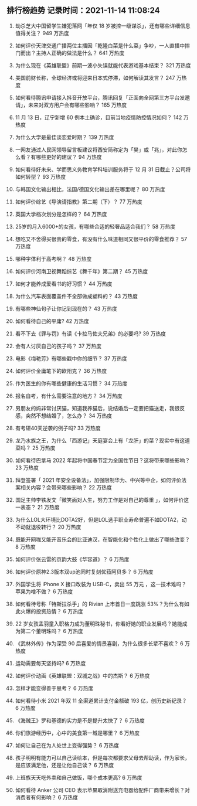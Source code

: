 
## 排行榜趋势 记录时间：2021-11-14 11:08:24
  
  1. 劫杀芝大中国留学生嫌犯落网「年仅 18 岁被控一级谋杀」，还有哪些详细信息值得关注？ 949 万热度
    
  2. 如何评价天津交通广播两位主播因「乾隆白菜是什么菜」争吵，一人直播中摔门而出？主持人正确的做法是什么？ 641 万热度
    
  3. 为什么现在《英雄联盟》前期一波小失误就能代表游戏基本结束？ 321 万热度
    
  4. 美国前财长称，全球经济或将迎来日本式停滞，如何解读其发言？ 247 万热度
    
  5. 如何看待腾讯申请接入抖音开放平台，腾讯回复「正面向全网第三方平台发邀请」，未来对双方用户会有哪些影响？ 165 万热度
    
  6. 11 月 13 日，辽宁新增 60 例本土确诊，目前当地疫情防控情况如何？ 142 万热度
    
  7. 为什么大学是最佳谈恋爱时期？ 139 万热度
    
  8. 一网友通过人民网领导留言板建议将西安简称定为「昊」或「兆」，对此你怎么看？有哪些更好的建议？ 94 万热度
    
  9. 如何看待好未来、学而思义务教育学科培训服务将于 12 月 31 日截止？公司将如何转型？ 93 万热度
    
  10. 与韩国文化输出相比，法国/德国文化输出差在哪里呢？ 80 万热度
    
  11. 如何评价综艺《导演请指教》第二期（下）？ 77 万热度
    
  12. 英国大学档次划分是怎样的？ 64 万热度
    
  13. 25岁的月入6000+的女孩，有哪些合适的轻奢品适合我们？ 58 万热度
    
  14. 想吃又不舍得买很贵的零食，有没有什么味道相同又很平价的零食推荐？ 57 万热度
    
  15. 哪种字体利于高考啊？ 48 万热度
    
  16. 如何评价河南卫视舞蹈综艺《舞千年》第二期？ 45 万热度
    
  17. 如何才能养成爱看书的好习惯？ 44 万热度
    
  18. 为什么汽车表面覆盖件不全部做成塑料的？ 43 万热度
    
  19. 有哪些神仙句子让你记到现在的？ 43 万热度
    
  20. 如何看待自己的平庸? 42 万热度
    
  21. 看不下去《罪与罚》有读《卡拉马佐夫兄弟》的必要吗? 39 万热度
    
  22. 会有人讨厌自己的孩子吗？ 37 万热度
    
  23. 电影《梅艳芳》有哪些戳中你的细节？ 37 万热度
    
  24. 如何评价金庸笔下的欧阳克？ 36 万热度
    
  25. 作为医生的你有哪些健康的生活习惯？ 34 万热度
    
  26. 报名自考，有什么需要注意的地方？ 34 万热度
    
  27. 男朋友的妈非常讨厌猫，知道我养猫后，说结婚后一定要把猫送走，我很反感，突然不想结婚了，怎么办？ 34 万热度
    
  28. 有考研40天逆袭的例子吗? 33 万热度
    
  29. 龙乃水族之王，为什么「西游记」天庭宴会上有「龙肝」的菜？现实中有这道菜吗？ 25 万热度
    
  30. 如何看待巴拿马 2022 年起将中国春节定为全国性节日？这将带来哪些影响？ 23 万热度
    
  31. 拜登签署「 2021 年安全设备法」，加强限制华为、中兴等中企，如何评价法案相关内容？会带来哪些影响？ 22 万热度
    
  32. 国足主帅李铁发文「微笑面对人生，努力工作是对自己的尊重 」，如何评价这一表态？ 21 万热度
    
  33. 为什么LOL大环境比DOTA2好，但是LOL选手职业寿命普遍不如DOTA2，动不动就退役转行？ 20 万热度
    
  34. 既能开网咖又能开音乐会的比亚迪汉，在智能化和个性化上做出了哪些改变？ 8 万热度
    
  35. 如何评价张云雷的京韵大鼓《华容道》？ 6 万热度
    
  36. 如何评价原神2.3版本双up池同时复刻优菈阿贝多？ 6 万热度
    
  37. 外国学生将 iPhone X 接口改装为 USB-C，卖出 55 万元 ，这一技术难吗？苹果为啥不做？ 6 万热度
    
  38. 如何看待号称「特斯拉杀手」的 Rivian 上市首日一度跳涨 53%？为什么有如此火爆的投资热情？ 6 万热度
    
  39. 22 岁女孩孟羽童入职格力成为董明珠秘书，你看好她的职业发展吗？她能成为第二个董明珠吗？ 6 万热度
    
  40. 《武林外传》作为深受 90 后喜爱的情景喜剧，为什么很多长辈不喜欢？ 6 万热度
    
  41. 运动需要每天坚持吗? 6 万热度
    
  42. 如何评价动画《英雄联盟：双城之战》中的杰斯？ 6 万热度
    
  43. 怎样才能变得善于思考？ 6 万热度
    
  44. 如何看待小米 2021  年双 11 全渠道累计支付金额破 193 亿，创历史新纪录？ 6 万热度
    
  45. 《海贼王》罗和基德的实力是不是提升太快了？ 6 万热度
    
  46. 你们旅游经历中，心中的美食第一城是哪里？ 6 万热度
    
  47. 如何让自己在为人处世上变得强势？ 6 万热度
    
  48. 孩子明明有能力可以自己读绘本，但是每次都要求父母去帮助读，作为家长，是应该满足他，还是让他自己读？ 6 万热度
    
  49. 上班族天天吃外卖和自己做饭，哪个成本更高? 6 万热度
    
  50. 如何看待 Anker 公司 CEO 表示苹果取消附送充电器给配件厂商带来增长？对消费者有何影响？ 6 万热度
    